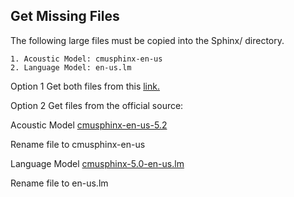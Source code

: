 ## Get Missing Files
The following large files must be copied into the Sphinx/ directory.

	1. Acoustic Model: cmusphinx-en-us
	2. Language Model: en-us.lm

Option 1
Get both files from this [link.](https://onedrive.live.com/redir?resid=427D6D69FE5B4BA3!40133&authkey=!AFIK0llMvpxykPk&ithint=file%2czip)

Option 2
Get files from the official source:

Acoustic Model
[cmusphinx-en-us-5.2](https://sourceforge.net/projects/cmusphinx/files/Acoustic%20and%20Language%20Models/US%20English%20Generic%20Acoustic%20Model/) 

Rename file to cmusphinx-en-us

Language Model
[cmusphinx-5.0-en-us.lm](https://sourceforge.net/projects/cmusphinx/files/Acoustic%20and%20Language%20Models/US%20English%20Generic%20Language%20Model/) 

Rename file to en-us.lm


